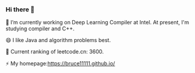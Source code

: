 ### Hi there 👋

<!--
**BRUCE11111/BRUCE11111** is a ✨ _special_ ✨ repository because its `README.md` (this file) appears on your GitHub profile.

Here are some ideas to get you started:

- 🔭 I’m currently working on ...
- 🌱 I’m currently learning ...
- 👯 I’m looking to collaborate on ...
- 🤔 I’m looking for help with ...
- 💬 Ask me about ...
- 📫 How to reach me: ...
- 😄 Pronouns: ...
- ⚡ Fun fact: ...
-->
🔭 I’m currently working on Deep Learning Compiler at Intel. At present, I'm studying compiler and C++.

😄 I like Java and algorithm problems best. 

🤔 Current ranking of leetcode.cn: 3600.

<!--
👯 Papers published as major contributors:

       Federated Learning —— (IWQoS, CCF B) Xiaohui,X:Optimizing federated learning on device heterogeneity with a sampling strategy.
      
       System domain (mobile deployment) —— (Sensys CCF B) Jin,Z MVPose: Realtime Multi-Person Pose Estimation using Motion Vector on Mobile Devices. As the first conference paper published by Hunan Province.
      
       System domain (mobile deployment) —— (TMC CCF A) JIn,Z MobiPose: Real-time multi-person pose estimation on mobile devices.
-->
⚡ My homepage:https://bruce11111.github.io/

